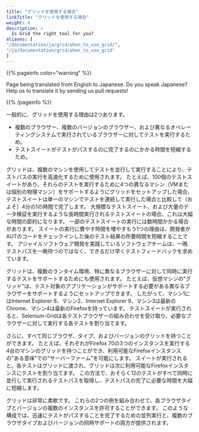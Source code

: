 ```yaml
---
title: "グリッドを使用する場合"
linkTitle: "グリッドを使用する場合"
weight: 4
description: >
  Is Grid the right tool for you?
aliases: [
"/documentation/ja/grid/when_to_use_grid/",
"/ja/documentation/grid/when_to_use_grid"
]
---
```


{{% pageinfo color="warning" %}}
<p class="lead">
   <i class="fas fa-language display-4"></i> 
   Page being translated from 
   English to Japanese. Do you speak Japanese? Help us to translate
   it by sending us pull requests!
</p>
{{% /pageinfo %}}


一般的に、グリッドを使用する理由は2つあります。

* 複数のブラウザー、複数のバージョンのブラウザー、および異なるオペレーティングシステムで実行されているブラウザーに対してテストを実行するため。
* テストスイートがテストがパスするのに完了するのにかかる時間を短縮するため。

グリッドは、複数のマシンを使用してテストを並行して実行することにより、テストパスの実行を高速化するために使用されます。
たとえば、100個のテストスイートがあり、それらのテストを実行するために4つの異なるマシン（VMまたは個別の物理マシン）をサポートするようにグリッドをセットアップした場合、テストスイートは単一のマシンでテストを連続して実行した場合と比較して（およそ）4分の1の時間で完了します。
大規模なテストスイート、および大量のデータ検証を実行するような長時間実行されるテストスイートの場合、これは大幅な時間の節約になります。
一部のテストスイートの実行には数時間かかる場合があります。 スイートの実行に費やす時間を増やすもう1つの理由は、開発者がAUTのコードをチェックインした後のテスト結果の所要時間を短縮することです。
アジャイルソフトウェア開発を実践しているソフトウェアチームは、一晩テストパスを一晩待つのではなく、できるだけ早くテストフィードバックを求めています。

グリッドは、複数のランタイム環境、特に異なるブラウザーに対して同時に実行するテストをサポートするためにも使用されます。
たとえば、仮想マシンの"グリッド"は、テスト対象のアプリケーションがサポートする必要がある異なるブラウザーをサポートするようにセットアップできます。
したがって、マシン1にはInternet Explorer 8、マシン2、Internet Explorer 9、マシン3は最新のChrome、マシン4は最新のFirefoxを持っています。
テストスイートが実行されると、Selenium-Gridは各テストブラウザーの組み合わせを受け取り、必要なブラウザーに対して実行する各テストを割り当てます。

さらに、すべて同じブラウザ、タイプ、およびバージョンのグリッドを持つことができます。
たとえば、それぞれがFirefox 70の3つのインスタンスを実行する4台のマシンのグリッドを持つことができ、利用可能なFirefoxインスタンスの"ある意味"での"サーバーファーム"を可能にします。
スイートが実行されると、各テストはグリッドに渡され、グリッドは次に利用可能なFirefoxインスタンスにテストを割り当てます。 この方法で、おそらく12のテストがすべて同時に並行して実行されるテストパスを取得し、テストパスの完了に必要な時間を大幅に短縮します。

グリッドは非常に柔軟です。
これらの2つの例を組み合わせて、各ブラウザタイプとバージョンの複数のインスタンスを許可することができます。
このような構成では、迅速にテストがパスすることを完了するための並列実行と、複数のブラウザタイプおよびバージョンの同時サポートの両方が提供されます。
